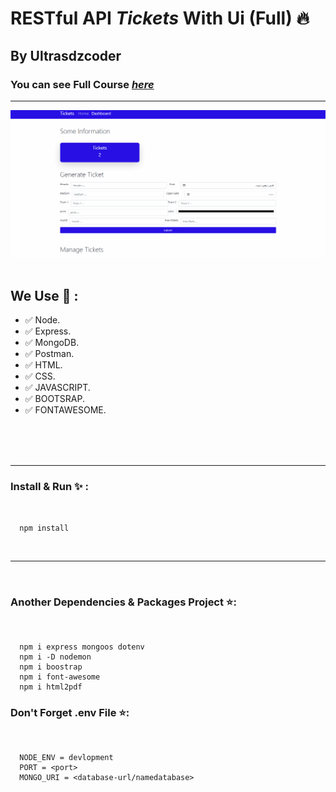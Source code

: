# RESTful API ***Tickets***  With Ui (Full) 🔥
## By Ultrasdzcoder
### You can see Full Course ***[here](https://www.youtube.com/c/UltrasDzCoder?sub_confirmation=1)***

---

<img src="./screenshoot.gif">

<br>
<br>

## We Use 💪 :
- ✅ Node.
- ✅ Express.
- ✅ MongoDB.
- ✅ Postman.
- ✅ HTML.
- ✅ CSS.
- ✅ JAVASCRIPT.
- ✅ BOOTSRAP.
- ✅ FONTAWESOME.


<br>
<br>
<br>


---
### Install & Run ✨ :
<br>



      npm install 


<br>


---

<br>



### Another Dependencies & Packages Project ⭐:

<br>


      npm i express mongoos dotenv
      npm i -D nodemon
      npm i boostrap
      npm i font-awesome
      npm i html2pdf


### Don't Forget .env File ⭐:

<br>

      NODE_ENV = devlopment
      PORT = <port>
      MONGO_URI = <database-url/namedatabase>